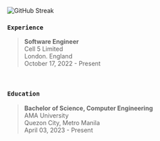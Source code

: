 ![GitHub Streak](https://github-readme-streak-stats-rosy.vercel.app?user=kentlouisetonino&theme=shadow-green&hide_border=true&border_radius=7.1&card_width=846&hide_current_streak=true)

### `Experience`
> **Software Engineer** <br />
> Cell 5 Limited <br />
> London. England <br />
> October 17, 2022 - Present

<br />

### `Education`
> **Bachelor of Science, Computer Engineering** <br />
> AMA University <br />
> Quezon City, Metro Manila <br />
> April 03, 2023 - Present
